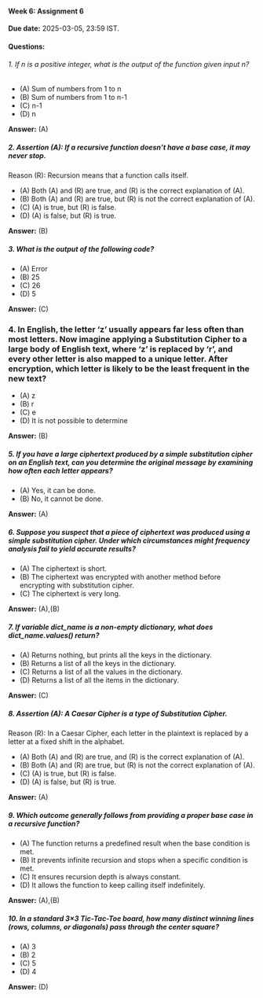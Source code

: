 #### Week 6: Assignment 6

**Due date:** 2025-03-05, 23:59 IST.

#### Questions:

###### 1. If n is a positive integer, what is the output of the function given input n?
- (A) Sum of numbers from 1 to n
- (B) Sum of numbers from 1 to n-1
- (C) n-1
- (D) n

**Answer:** (A)

##### 2. Assertion (A): If a recursive function doesn’t have a base case, it may never stop.
Reason (R): Recursion means that a function calls itself.
- (A) Both (A) and (R) are true, and (R) is the correct explanation of (A).
- (B) Both (A) and (R) are true, but (R) is not the correct explanation of (A).
- (C) (A) is true, but (R) is false.
- (D) (A) is false, but (R) is true.

**Answer:** (B)

##### 3. What is the output of the following code?
- (A) Error
- (B) 25
- (C) 26
- (D) 5

**Answer:** (C)

### 4. In English, the letter ‘z’ usually appears far less often than most letters. Now imagine applying a Substitution Cipher to a large body of English text, where ‘z’ is replaced by ‘r’, and every other letter is also mapped to a unique letter. After encryption, which letter is likely to be the least frequent in the new text?
- (A) z
- (B) r
- (C) e
- (D) It is not possible to determine

**Answer:** (B)

##### 5. If you have a large ciphertext produced by a simple substitution cipher on an English text, can you determine the original message by examining how often each letter appears?
- (A) Yes, it can be done.
- (B) No, it cannot be done.

**Answer:** (A)

##### 6. Suppose you suspect that a piece of ciphertext was produced using a simple substitution cipher. Under which circumstances might frequency analysis fail to yield accurate results?
- (A) The ciphertext is short.
- (B) The ciphertext was encrypted with another method before encrypting with substitution cipher.
- (C) The ciphertext is very long.

**Answer:** (A),(B)

##### 7. If variable dict_name is a non-empty dictionary, what does dict_name.values() return?
- (A) Returns nothing, but prints all the keys in the dictionary.
- (B) Returns a list of all the keys in the dictionary.
- (C) Returns a list of all the values in the dictionary.
- (D) Returns a list of all the items in the dictionary.

**Answer:** (C)

##### 8. Assertion (A): A Caesar Cipher is a type of Substitution Cipher.
Reason (R): In a Caesar Cipher, each letter in the plaintext is replaced by a letter at a fixed shift in the alphabet.
- (A) Both (A) and (R) are true, and (R) is the correct explanation of (A).
- (B) Both (A) and (R) are true, but (R) is not the correct explanation of (A).
- (C) (A) is true, but (R) is false.
- (D) (A) is false, but (R) is true.

**Answer:** (A)

##### 9. Which outcome generally follows from providing a proper base case in a recursive function?
- (A) The function returns a predefined result when the base condition is met.
- (B) It prevents infinite recursion and stops when a specific condition is met.
- (C) It ensures recursion depth is always constant.
- (D) It allows the function to keep calling itself indefinitely.

**Answer:** (A),(B)

##### 10. In a standard 3×3 Tic-Tac-Toe board, how many distinct winning lines (rows, columns, or diagonals) pass through the center square?
- (A) 3
- (B) 2
- (C) 5
- (D) 4

**Answer:** (D)

